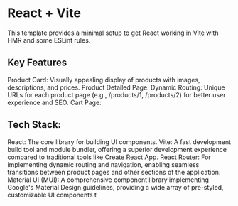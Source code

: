 # React + Vite

This template provides a minimal setup to get React working in Vite with HMR and some ESLint rules.

## Key Features
Product Card: Visually appealing display of products with images, descriptions, and prices.
Product Detailed Page: 
Dynamic Routing: Unique URLs for each product page (e.g., /products/1, /products/2) for better user experience and SEO.
Cart Page: 

## Tech Stack:

React: The core library for building UI components.
Vite: A fast development build tool and module bundler, offering a superior development experience compared to traditional tools like Create React App.
React Router: For implementing dynamic routing and navigation, enabling seamless transitions between product pages and other sections of the application.
Material UI (MUI): A comprehensive component library implementing Google's Material Design guidelines, providing a wide array of pre-styled, customizable UI components t

